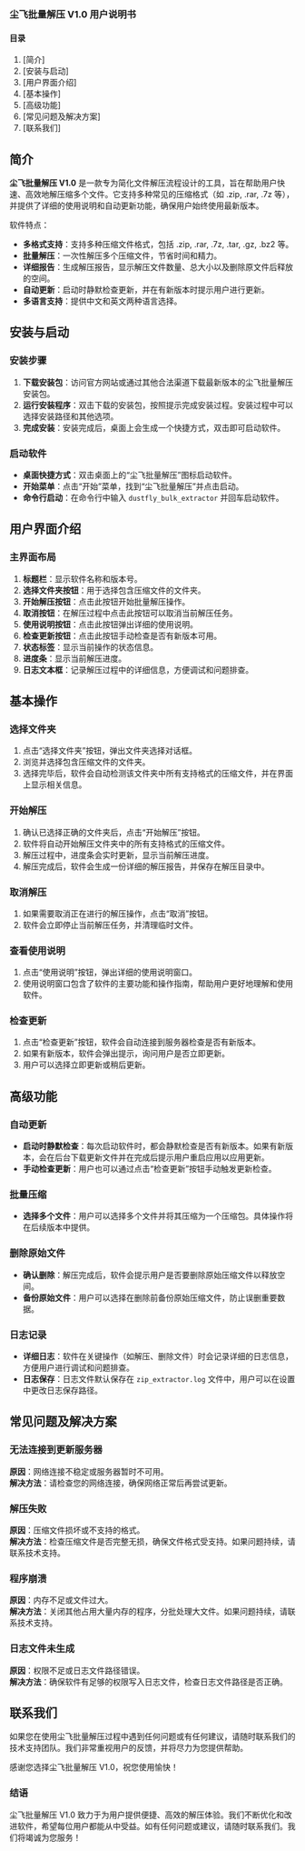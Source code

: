 ### 尘飞批量解压 V1.0 用户说明书

#### 目录

1. [简介]
2. [安装与启动]
3. [用户界面介绍]
4. [基本操作]
5. [高级功能]
6. [常见问题及解决方案]
7. [联系我们]

## 简介

**尘飞批量解压 V1.0** 是一款专为简化文件解压流程设计的工具，旨在帮助用户快速、高效地解压缩多个文件。它支持多种常见的压缩格式（如 .zip, .rar, .7z 等），并提供了详细的使用说明和自动更新功能，确保用户始终使用最新版本。

软件特点：

- **多格式支持**：支持多种压缩文件格式，包括 .zip, .rar, .7z, .tar, .gz, .bz2 等。
- **批量解压**：一次性解压多个压缩文件，节省时间和精力。
- **详细报告**：生成解压报告，显示解压文件数量、总大小以及删除原文件后释放的空间。
- **自动更新**：启动时静默检查更新，并在有新版本时提示用户进行更新。
- **多语言支持**：提供中文和英文两种语言选择。

## 安装与启动

### 安装步骤

1. **下载安装包**：访问官方网站或通过其他合法渠道下载最新版本的尘飞批量解压安装包。
2. **运行安装程序**：双击下载的安装包，按照提示完成安装过程。安装过程中可以选择安装路径和其他选项。
3. **完成安装**：安装完成后，桌面上会生成一个快捷方式，双击即可启动软件。

### 启动软件

- **桌面快捷方式**：双击桌面上的“尘飞批量解压”图标启动软件。
- **开始菜单**：点击“开始”菜单，找到“尘飞批量解压”并点击启动。
- **命令行启动**：在命令行中输入 `dustfly_bulk_extractor` 并回车启动软件。

## 用户界面介绍

### 主界面布局

1. **标题栏**：显示软件名称和版本号。
2. **选择文件夹按钮**：用于选择包含压缩文件的文件夹。
3. **开始解压按钮**：点击此按钮开始批量解压操作。
4. **取消按钮**：在解压过程中点击此按钮可以取消当前解压任务。
5. **使用说明按钮**：点击此按钮弹出详细的使用说明。
6. **检查更新按钮**：点击此按钮手动检查是否有新版本可用。
7. **状态标签**：显示当前操作的状态信息。
8. **进度条**：显示当前解压进度。
9. **日志文本框**：记录解压过程中的详细信息，方便调试和问题排查。

## 基本操作

### 选择文件夹

1. 点击“选择文件夹”按钮，弹出文件夹选择对话框。
2. 浏览并选择包含压缩文件的文件夹。
3. 选择完毕后，软件会自动检测该文件夹中所有支持格式的压缩文件，并在界面上显示相关信息。

### 开始解压

1. 确认已选择正确的文件夹后，点击“开始解压”按钮。
2. 软件将自动开始解压文件夹中的所有支持格式的压缩文件。
3. 解压过程中，进度条会实时更新，显示当前解压进度。
4. 解压完成后，软件会生成一份详细的解压报告，并保存在解压目录中。

### 取消解压

1. 如果需要取消正在进行的解压操作，点击“取消”按钮。
2. 软件会立即停止当前解压任务，并清理临时文件。

### 查看使用说明

1. 点击“使用说明”按钮，弹出详细的使用说明窗口。
2. 使用说明窗口包含了软件的主要功能和操作指南，帮助用户更好地理解和使用软件。

### 检查更新

1. 点击“检查更新”按钮，软件会自动连接到服务器检查是否有新版本。
2. 如果有新版本，软件会弹出提示，询问用户是否立即更新。
3. 用户可以选择立即更新或稍后更新。

## 高级功能

### 自动更新

- **启动时静默检查**：每次启动软件时，都会静默检查是否有新版本。如果有新版本，会在后台下载更新文件并在完成后提示用户重启应用以应用更新。
- **手动检查更新**：用户也可以通过点击“检查更新”按钮手动触发更新检查。

### 批量压缩

- **选择多个文件**：用户可以选择多个文件并将其压缩为一个压缩包。具体操作将在后续版本中提供。

### 删除原始文件

- **确认删除**：解压完成后，软件会提示用户是否要删除原始压缩文件以释放空间。
- **备份原始文件**：用户可以选择在删除前备份原始压缩文件，防止误删重要数据。

### 日志记录

- **详细日志**：软件在关键操作（如解压、删除文件）时会记录详细的日志信息，方便用户进行调试和问题排查。
- **日志保存**：日志文件默认保存在 `zip_extractor.log` 文件中，用户可以在设置中更改日志保存路径。

## 常见问题及解决方案

### 无法连接到更新服务器

**原因**：网络连接不稳定或服务器暂时不可用。  
**解决方法**：请检查您的网络连接，确保网络正常后再尝试更新。

### 解压失败

**原因**：压缩文件损坏或不支持的格式。  
**解决方法**：检查压缩文件是否完整无损，确保文件格式受支持。如果问题持续，请联系技术支持。

### 程序崩溃

**原因**：内存不足或文件过大。  
**解决方法**：关闭其他占用大量内存的程序，分批处理大文件。如果问题持续，请联系技术支持。

### 日志文件未生成

**原因**：权限不足或日志文件路径错误。  
**解决方法**：确保软件有足够的权限写入日志文件，检查日志文件路径是否正确。

## 联系我们

如果您在使用尘飞批量解压过程中遇到任何问题或有任何建议，请随时联系我们的技术支持团队。我们非常重视用户的反馈，并将尽力为您提供帮助。

感谢您选择尘飞批量解压 V1.0，祝您使用愉快！

### 结语

尘飞批量解压 V1.0 致力于为用户提供便捷、高效的解压体验。我们不断优化和改进软件，希望每位用户都能从中受益。如有任何问题或建议，请随时联系我们。我们将竭诚为您服务！
